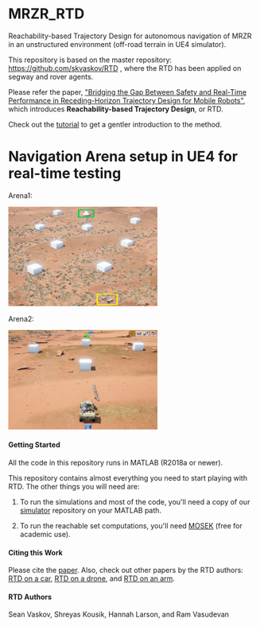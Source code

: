 # MRZR_RTD

Reachability-based Trajectory Design for autonomous navigation of MRZR in an unstructured environment (off-road terrain in UE4 simulator).

This repository is based on the master repository: https://github.com/skvaskov/RTD , where the RTD has been applied on segway and rover agents.

Please refer the paper, ["Bridging the Gap Between Safety and Real-Time Performance in Receding-Horizon Trajectory Design for Mobile Robots"](https://arxiv.org/abs/1809.06746), which introduces **Reachability-based Trajectory Design**, or RTD.

Check out the [tutorial](https://github.com/skousik/RTD_tutorial) to get a gentler introduction to the method. 

# Navigation Arena setup in UE4 for real-time testing

Arena1:

<img src="https://github.com/SamudhbhavPrabhu/MRZR_RTD/blob/main/RTD/figures/Arena1.png" width="300" height="200">

Arena2:

<img src="https://github.com/SamudhbhavPrabhu/MRZR_RTD/blob/main/RTD/figures/Arena2.PNG" width="300" height="200">

#### Getting Started

All the code in this repository runs in MATLAB (R2018a or newer).

This repository contains almost everything you need to start playing with RTD. The other things you will need are:

1. To run the simulations and most of the code, you'll need a copy of our [simulator](https://github.com/skousik/simulator) repository on your MATLAB path.

2. To run the reachable set computations, you'll need [MOSEK](https://www.mosek.com/) (free for academic use).


#### Citing this Work

Please cite the [paper](https://arxiv.org/abs/1809.06746). Also, check out other papers by the RTD authors: [RTD on a car](https://arxiv.org/abs/1902.01786), [RTD on a drone](https://arxiv.org/abs/1904.05728), and [RTD on an arm](https://arxiv.org/abs/2002.01591).

#### RTD Authors

Sean Vaskov, Shreyas Kousik, Hannah Larson, and Ram Vasudevan

